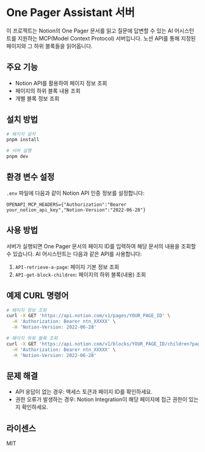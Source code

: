 # One Pager Assistant 서버

이 프로젝트는 Notion의 One Pager 문서를 읽고 질문에 답변할 수 있는 AI 어시스턴트를 지원하는 MCP(Model Context Protocol) 서버입니다. 노션 API를 통해 지정된 페이지와 그 하위 블록들을 읽어옵니다.

## 주요 기능

- Notion API를 활용하여 페이지 정보 조회
- 페이지의 하위 블록 내용 조회
- 개별 블록 정보 조회

## 설치 방법

```bash
# 패키지 설치
pnpm install

# 서버 실행
pnpm dev
```

## 환경 변수 설정

`.env` 파일에 다음과 같이 Notion API 인증 정보를 설정합니다:

```
OPENAPI_MCP_HEADERS={"Authorization":"Bearer your_notion_api_key","Notion-Version":"2022-06-28"}
```

## 사용 방법

서버가 실행되면 One Pager 문서의 페이지 ID를 입력하여 해당 문서의 내용을 조회할 수 있습니다. AI 어시스턴트는 다음과 같은 API를 사용합니다:

1. `API-retrieve-a-page`: 페이지 기본 정보 조회
2. `API-get-block-children`: 페이지의 하위 블록(내용) 조회

## 예제 CURL 명령어

```bash
# 페이지 정보 조회
curl -X GET 'https://api.notion.com/v1/pages/YOUR_PAGE_ID' \
  -H 'Authorization: Bearer ntn_XXXXX' \
  -H 'Notion-Version: 2022-06-28'

# 페이지 하위 블록 조회
curl -X GET 'https://api.notion.com/v1/blocks/YOUR_PAGE_ID/children?page_size=100' \
  -H 'Authorization: Bearer ntn_XXXXX' \
  -H 'Notion-Version: 2022-06-28'
```

## 문제 해결

- API 응답이 없는 경우: 액세스 토큰과 페이지 ID를 확인하세요.
- 권한 오류가 발생하는 경우: Notion Integration이 해당 페이지에 접근 권한이 있는지 확인하세요.

## 라이센스

MIT
